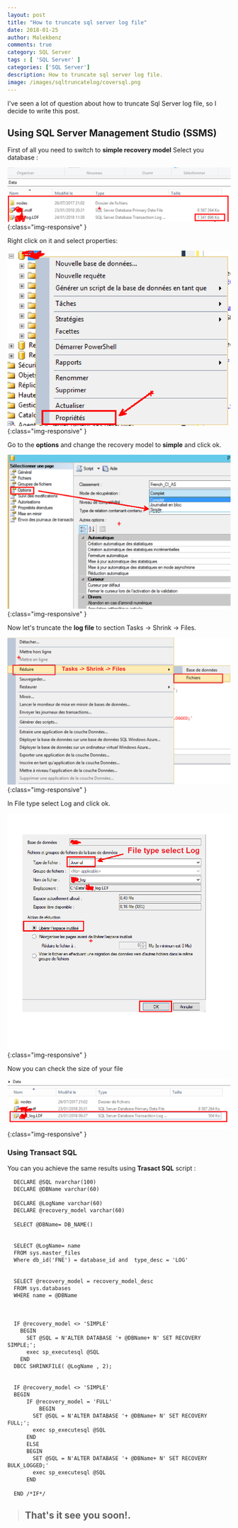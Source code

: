 ```yaml
---
layout: post
title: "How to truncate sql server log file"
date: 2018-01-25
author: Malekbenz
comments: true
category: SQL Server
tags : [ 'SQL Server' ]
categories: ['SQL Server']
description: How to truncate sql server log file.
image: /images/sqltruncatelog/coversql.png
---
```



I've seen a lot of question about how to truncate Sql Server log file,  so I decide to write this post.

<script async src="//pagead2.googlesyndication.com/pagead/js/adsbygoogle.js"></script>
<!-- malekbenz.autobanner -->
<ins class="adsbygoogle"
     style="display:block"
     data-ad-client="ca-pub-5586778286582193"
     data-ad-slot="1751653660"
     data-ad-format="auto"></ins>
<script>
(adsbygoogle = window.adsbygoogle || []).push({});
</script>
 
## Using SQL Server Management Studio (SSMS)


First of all you need to switch to **simple recovery model** Select you database :

![CMD](/images/sqltruncatelog/01.png){:class="img-responsive" }


Right click on it and select properties: 

![CMD](/images/sqltruncatelog/02.png){:class="img-responsive" }

Go to the **options** and change the  recovery model to **simple** and click ok.

![CMD](/images/sqltruncatelog/03.png){:class="img-responsive" }

Now let's truncate the **log file**  to section Tasks -> Shrink -> Files.

![CMD](/images/sqltruncatelog/04.png){:class="img-responsive" }

 In File type select Log and click ok.

![CMD](/images/sqltruncatelog/05.png){:class="img-responsive" }

Now you can check the size of your file

![CMD](/images/sqltruncatelog/06.png){:class="img-responsive" }




### Using Transact SQL

You can you achieve the same results using **Trasact SQL** script :

```
  DECLARE @SQL nvarchar(100)
  DECLARE @DBName varchar(60)

  DECLARE @LogName varchar(60)
  DECLARE @recovery_model varchar(60)

  SELECT @DBName= DB_NAME()


  SELECT @LogName= name
  FROM sys.master_files
  Where db_id('FNE') = database_id and  type_desc = 'LOG'


  SELECT @recovery_model = recovery_model_desc
  FROM sys.databases
  WHERE name = @DBName



  IF @recovery_model <> 'SIMPLE'
    BEGIN
      SET @SQL = N'ALTER DATABASE '+ @DBName+ N' SET RECOVERY SIMPLE;';
      exec sp_executesql @SQL
    END
  DBCC SHRINKFILE( @LogName , 2);


  IF @recovery_model <> 'SIMPLE'
  BEGIN
      IF @recovery_model = 'FULL'
          BEGIN
        SET @SQL = N'ALTER DATABASE '+ @DBName+ N' SET RECOVERY FULL;';
        exec sp_executesql @SQL
      END
      ELSE
      BEGIN
        SET @SQL = N'ALTER DATABASE '+ @DBName+ N' SET RECOVERY BULK_LOGGED;'
        exec sp_executesql @SQL
      END
      
  END /*IF*/

```


>
> ## That's it see you soon!.
> 